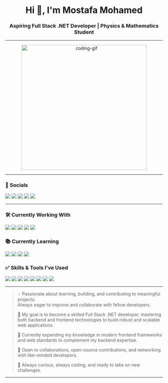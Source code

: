 <h1 align="center">Hi 👋, I'm Mostafa Mohamed</h1>
<h3 align="center">Aspiring Full Stack .NET Developer | Physics & Mathematics Student</h3>

---

<p align="center">
  <img src="https://i.gifer.com/hGg.gif" alt="coding-gif" width="400"/>
</p>

---


### 🔗 Socials
<p align="left">
  <a href="https://github.com/mostafaM99D" target="_blank"><img src="https://img.shields.io/badge/GitHub-000?style=for-the-badge&logo=github&logoColor=white" /></a>
  <a href="https://www.linkedin.com/in/mostafa-mohammed-a248282ba/" target="_blank"><img src="https://img.shields.io/badge/LinkedIn-0077B5?style=for-the-badge&logo=linkedin&logoColor=white" /></a>
  <a href="https://www.instagram.com/mostafam99d/" target="_blank"><img src="https://img.shields.io/badge/Instagram-E4405F?style=for-the-badge&logo=instagram&logoColor=white" /></a>
  <a href="https://web.facebook.com/Mostafa123845Mostafa/" target="_blank"><img src="https://img.shields.io/badge/Facebook-1877F2?style=for-the-badge&logo=facebook&logoColor=white" /></a>
  <a href="mailto:mostafamohmmed513@gmail.com" target="_blank"><img src="https://img.shields.io/badge/Gmail-D14836?style=for-the-badge&logo=gmail&logoColor=white" /></a>
</p>

---

### 🛠️ Currently Working With
<p align="left">
  <img src="https://img.shields.io/badge/.NET_Framework-512BD4?style=for-the-badge&logo=dotnet&logoColor=white" />
  <img src="https://img.shields.io/badge/EF%20Core-6C3483?style=for-the-badge&logo=.net&logoColor=white" />
  <img src="https://img.shields.io/badge/LINQ-512BD4?style=for-the-badge&logo=dotnet&logoColor=white" />
  <img src="https://img.shields.io/badge/SQL_Server-CC2927?style=for-the-badge&logo=microsoftsqlserver&logoColor=white" />
  <img src="https://img.shields.io/badge/.NET-512BD4?style=for-the-badge&logo=dotnet&logoColor=white" />
</p>

### 📚 Currently Learning
<p align="left">
  <img src="https://img.shields.io/badge/HTML5-E34F26?style=for-the-badge&logo=html5&logoColor=white" />
  <img src="https://img.shields.io/badge/CSS3-1572B6?style=for-the-badge&logo=css3&logoColor=white" />
  <img src="https://img.shields.io/badge/JavaScript-F7DF1E?style=for-the-badge&logo=javascript&logoColor=black" />
  <img src="https://img.shields.io/badge/Angular-DD0031?style=for-the-badge&logo=angular&logoColor=white" />
</p>

### ✅ Skills & Tools I've Used
<p align="left">
  <img src="https://img.shields.io/badge/C++-00599C?style=for-the-badge&logo=c%2b%2b&logoColor=white" />
  <img src="https://img.shields.io/badge/CSharp-239120?style=for-the-badge&logo=csharp&logoColor=white" />
  <img src="https://img.shields.io/badge/OOP-0A66C2?style=for-the-badge&logo=codefactor&logoColor=white" />
  <img src="https://img.shields.io/badge/Data_Structure-1E90FF?style=for-the-badge&logo=codeforces&logoColor=white" />
  <img src="https://img.shields.io/badge/Windows_Forms-0078D6?style=for-the-badge&logo=windows&logoColor=white" />
  <img src="https://img.shields.io/badge/Windows_Services-0078D6?style=for-the-badge&logo=windows&logoColor=white" />
  <img src="https://img.shields.io/badge/REST_API-6DB33F?style=for-the-badge&logo=spring&logoColor=white" />
  <img src="https://img.shields.io/badge/SOLID_Principles-000000?style=for-the-badge&logo=codeforces&logoColor=white" />
</p>

---

> 💡 Passionate about learning, building, and contributing to meaningful projects.  
> Always eager to improve and collaborate with fellow developers.  
>  
> 🚀 My goal is to become a skilled Full Stack .NET developer, mastering both backend and frontend technologies to build robust and scalable web applications.  
>  
> 🌱 Currently expanding my knowledge in modern frontend frameworks and web standards to complement my backend expertise.  
>  
> 🤝 Open to collaborations, open-source contributions, and networking with like-minded developers.  
>  
> 🔭 Always curious, always coding, and ready to take on new challenges.

---
